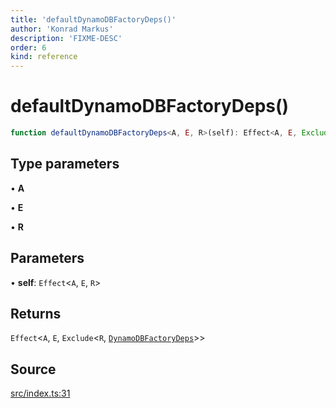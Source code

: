 ```yaml
---
title: 'defaultDynamoDBFactoryDeps()'
author: 'Konrad Markus'
description: 'FIXME-DESC'
order: 6
kind: reference
---
```


# defaultDynamoDBFactoryDeps()

```ts
function defaultDynamoDBFactoryDeps<A, E, R>(self): Effect<A, E, Exclude<R, DynamoDBFactoryDeps>>;
```

## Type parameters

• **A**

• **E**

• **R**

## Parameters

• **self**: `Effect`\<`A`, `E`, `R`\>

## Returns

`Effect`\<`A`, `E`, `Exclude`\<`R`, [`DynamoDBFactoryDeps`](/projects/konkerdev-aws-client-effect-dynamodb/reference/type-aliases/dynamodbfactorydeps)\>\>

## Source

[src/index.ts:31](https://github.com/konkerdotdev/aws-client-effect-dynamodb/blob/61cc23ece48bc14ff19d7990e27b716d0c6ee7ed/src/index.ts#L31)
